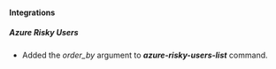 
#### Integrations

##### Azure Risky Users

- Added the *order_by* argument to ***azure-risky-users-list*** command.
